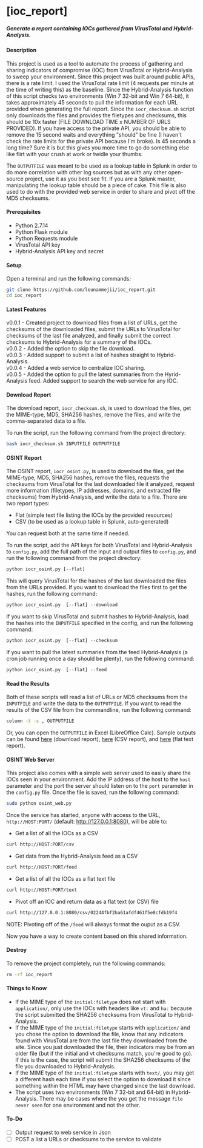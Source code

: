 # [ioc_report]  
##### Generate a report containing IOCs gathered from VirusTotal and Hybrid-Analysis.  

#### Description  
This project is used as a tool to automate the process of gathering and sharing indicators of compromise (IOC) from VirusTotal or Hybrid-Analysis to sweep your environment. Since this project was built around public APIs, there is a rate limit. I used the VirusTotal rate limit (4 requests per minute at the time of writing this) as the baseline. Since the Hybrid-Analysis function of this script checks two environments (Win 7 32-bit and Win 7 64-bit), it takes approximately 45 seconds to pull the information for each URL provided when generating the full report. Since the `iocr_checksum.sh` script only downloads the files and provides the filetypes and checksums, this should be 10x faster (FILE DOWNLOAD TIME x NUMBER OF URLS PROVIDED). If you have access to the private API, you should be able to remove the 15 second waits and everything "should" be fine (I haven't check the rate limits for the private API because I'm broke). Is 45 seconds a long time? Sure it is but this gives you more time to go do something else like flirt with your crush at work or twidle your thumbs.  

The `OUTPUTFILE` was meant to be used as a lookup table in Splunk in order to do more correlation with other log sources but as with any other open-source project, use it as you best see fit. If you are a Splunk master, manipulating the lookup table should be a piece of cake. This file is also used to do with the provided web service in order to share and pivot off the MD5 checksums.  


#### Prerequisites  
- Python 2.7.14  
- Python Flask module  
- Python Requests module  
- VirusTotal API key  
- Hybrid-Analysis API key and secret  

#### Setup  
Open a terminal and run the following commands:  
```bash
git clone https://github.com/leunammejii/ioc_report.git
cd ioc_report
```

#### Latest Features  
v0.0.1 - Created project to download files from a list of URLs, get the checksums of the downloaded files, submit the URLs to VirusTotal for checksums of the last file analyzed, and finally submit the correct checksums to Hybrid-Analysis for a summary of the IOCs.  
v0.0.2 - Added the option to skip the file download.  
v0.0.3 - Added support to submit a list of hashes straight to Hybrid-Analysis.  
v0.0.4 - Added a web service to centralize IOC sharing.  
v0.0.5 - Added the option to pull the latest summaries from the Hyrid-Analysis feed. Added support to search the web service for any IOC.  

#### Download Report  
The download report, `iocr_checksum.sh`, is used to download the files, get the MIME-type, MD5, SHA256 hashes, remove the files, and write the comma-separated data to a file.  

To run the script, run the following command from the project directory:  
```bash
bash iocr_checksum.sh INPUTFILE OUTPUTFILE
```

#### OSINT Report  
The OSINT report, `iocr_osint.py`, is used to download the files, get the MIME-type, MD5, SHA256 hashes, remove the files, requests the checksums from VirusTotal for the last downloaded file it analyzed, request more information (filetypes, IP addresses, domains, and extracted file checksums) from Hybrid-Analysis, and write the data to a file. There are two report types:  
- Flat (simple text file listing the IOCs by the provided resources)  
- CSV (to be used as a lookup table in Splunk, auto-generated)  

You can request both at the same time if needed.  

To run the script, add the API keys for both VirusTotal and Hybrid-Analysis to `config.py`, add the full path of the input and output files to `config.py`, and run the following command from the project directory:  
```python
python iocr_osint.py [--flat]
```

This will query VirusTotal for the hashes of the last downloaded the files from the URLs provided. If you want to download the files first to get the hashes, run the following command:  
```python
python iocr_osint.py  [--flat] --download
```

If you want to skip VirusTotal and submit hashes to Hybrid-Analysis, load the hashes into the `INPUTFILE` specified in the config, and run the following command:  
```python
python iocr_osint.py  [--flat] --checksum
```

If you want to pull the latest summaries from the feed Hybrid-Analysis (a cron job running once a day should be plenty), run the following command:  
```python
python iocr_osint.py  [--flat] --feed
```

#### Read the Results  
Both of these scripts will read a list of URLs or MD5 checksums from the `INPUTFILE` and write the data to the `OUTPUTFILE`. If you want to read the results of the CSV file from the commandline, run the following command:  
```bash
column -t -s , OUTPUTFILE
```

Or, you can open the `OUTPUTFILE` in Excel (LibreOffice Calc). Sample outputs can be found [here](https://github.com/leunammejii/ioc_report/blob/master/sample_checksum_report.csv) (download report), [here](https://github.com/leunammejii/ioc_report/blob/master/sample_osint_report.csv) (CSV report), and [here](https://github.com/leunammejii/ioc_report/blob/master/sample_osint_report.txt) (flat text report).  

#### OSINT Web Server  
This project also comes with a simple web server used to easily share the IOCs seen in your environment. Add the IP address of the host to the `host` parameter and the port the server should listen on to the `port` parameter in the `config.py` file. Once the file is saved, run the following command:  
```bash
sudo python osint_web.py
```

Once the service has started, anyone with access to the URL, `http://HOST:PORT/` (default: http://127.0.0.1:8080), will be able to:  
- Get a list of all the IOCs as a CSV  
```bash
curl http://HOST:PORT/csv
```

- Get data from the Hybrid-Analysis feed as a CSV  
```bash
curl http://HOST:PORT/feed
```

- Get a list of all the IOCs as a flat text file  
```bash
curl http://HOST:PORT/text
```

- Pivot off an IOC and return data as a flat text (or CSV) file  
```bash
curl http://127.0.0.1:8080/csv/02244fbf2ba61afdf461f5e8cfdb19f4
```

NOTE: Pivoting off of the `/feed` will always format the ouput as a CSV.  

Now you have a way to create content based on this shared information.  

#### Destroy
To remove the project completely,  run the following commands:  
```bash
rm -rf ioc_report
```  

#### Things to Know  
- If the MIME type of the `initial:filetype` does not start with `application/`, only use the IOCs with headers like `vt:` and `ha:` because the script submitted the SHA256 checksums from VirusTotal to Hybrid-Analysis.  
- If the MIME type of the `initial:filetype` starts with `application/` and you chose the option to download the file, know that any indicators found with VirusTotal are from the last file they downloaded from the site. Since you just downloaded the file, their indicators may be from an older file (but if the initial and vt checksums match, you're good to go). If this is the case, the script will submit the SHA256 checksums of the file you downloaded to Hybrid-Analysis.  
- If the MIME type of the `initial:filetype` starts with `text/`, you may get a different hash each time if you select the option to download it since something within the HTML may have changed since the last download.  
- The script uses two environments (Win 7 32-bit and 64-bit) in Hybrid-Analysis. There may be cases where the you get the message `file never seen` for one environment and not the other.  

#### To-Do  
- [ ] Output request to web service in Json  
- [ ] POST a list a URLs or checksums to the service to validate  
